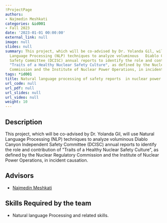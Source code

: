 ```yaml
---
!ProjectPage
authors:
- Najmedin Meshkati
categories: &id001
- Fall 2023
date: '2023-01-01 00:00:00'
external_link: null
image: null
slides: null
summary: This project, which will be co-advised by Dr. Yolanda Gil, will use Natural
  Language Processing (NLP) techniques to analyze voluminous   Diablo Canyon Independent
  Safety Committee (DCISC) annual reports to identify the role and contribution of
  "Traits of a Healthy Nuclear Safety Culture", as defined by the Nuclear Regulatory
  Commission and the Institute of Nuclear Power Operations, in incident causation.
tags: *id001
title: Natural language processing of safety reports  in nuclear power plants
url_code: null
url_pdf: null
url_slides: null
url_video: null
weight: 10
---
```

## Description

This project, which will be co-advised by Dr. Yolanda Gil, will use Natural Language Processing (NLP) techniques to analyze voluminous   Diablo Canyon Independent Safety Committee (DCISC) annual reports to identify the role and contribution of &#34;Traits of a Healthy Nuclear Safety Culture&#34;, as defined by the Nuclear Regulatory Commission and the Institute of Nuclear Power Operations, in incident causation.




## Advisors

* [Najmedin Meshkati](../../../author/najmedin-meshkati)

## Skills Required by the team


* Natural language Processing and related skills.